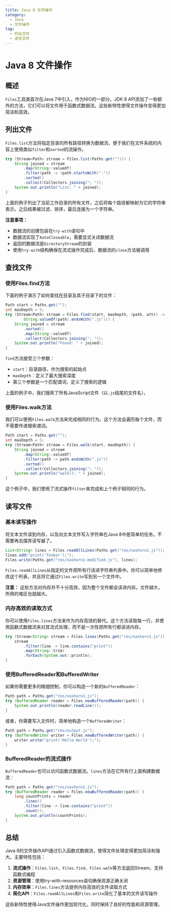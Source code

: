 ```yaml
---
title: Java 8 文件操作
category:
  - Java
  - 文件操作
tag:
  - 列出文件
  - 读写文件
---
```



# Java 8 文件操作

## 概述

`Files`工具类首次在Java 7中引入，作为NIO的一部分。JDK 8 API添加了一些额外的方法，它们可以将文件用于函数式数据流。这些新特性使得文件操作变得更加简洁和高效。

## 列出文件

`Files.list`方法将指定目录的所有路径转换为数据流，便于我们在文件系统的内容上使用类似`filter`和`sorted`的流操作。

```java
try (Stream<Path> stream = Files.list(Paths.get(""))) {
    String joined = stream
        .map(String::valueOf)
        .filter(path -> !path.startsWith("."))
        .sorted()
        .collect(Collectors.joining("; "));
    System.out.println("List: " + joined);
}
```

上面的例子列出了当前工作目录的所有文件，之后将每个路径都映射为它的字符串表示。之后结果被过滤、排序，最后连接为一个字符串。

**注意事项：**
- 数据流的创建包装在`try-with`语句中
- 数据流实现了`AutoCloseable`，需要显式关闭数据流
- 返回的数据流是`DirectoryStream`的封装
- 使用`try-with`结构确保在流式操作完成后，数据流的`close`方法被调用

## 查找文件

### 使用Files.find方法

下面的例子演示了如何查找在目录及其子目录下的文件：

```java
Path start = Paths.get("");
int maxDepth = 5;
try (Stream<Path> stream = Files.find(start, maxDepth, (path, attr) ->
        String.valueOf(path).endsWith(".js"))) {
    String joined = stream
        .sorted()
        .map(String::valueOf)
        .collect(Collectors.joining("; "));
    System.out.println("Found: " + joined);
}
```

`find`方法接受三个参数：
- `start`：目录路径，作为搜索的起始点
- `maxDepth`：定义了最大搜索深度
- 第三个参数是一个匹配谓词，定义了搜索的逻辑

上面的例子中，我们搜索了所有JavaScript文件（以`.js`结尾的文件名）。

### 使用Files.walk方法

我们可以使用`Files.walk`方法来完成相同的行为。这个方法会遍历每个文件，而不需要传递搜索谓词。

```java
Path start = Paths.get("");
int maxDepth = 5;
try (Stream<Path> stream = Files.walk(start, maxDepth)) {
    String joined = stream
        .map(String::valueOf)
        .filter(path -> path.endsWith(".js"))
        .sorted()
        .collect(Collectors.joining("; "));
    System.out.println("walk(): " + joined);
}
```

这个例子中，我们使用了流式操作`filter`来完成和上个例子相同的行为。

## 读写文件

### 基本读写操作

将文本文件读到内存，以及向文本文件写入字符串在Java 8中是简单的任务。不需要再去摆弄读写器了。

```java
List<String> lines = Files.readAllLines(Paths.get("res/nashorn1.js"));
lines.add("print('foobar');");
Files.write(Paths.get("res/nashorn1-modified.js"), lines);
```

`Files.readAllLines`从指定的文件把所有行读进字符串列表中。你可以简单地修改这个列表，并且将它通过`Files.write`写到另一个文件中。

**注意：** 这些方法对内存并不十分高效，因为整个文件都会读进内存。文件越大，所用的堆区也就越大。

### 内存高效的读取方式

你可以使用`Files.lines`方法来作为内存高效的替代。这个方法读取每一行，并使用函数式数据流来对其流式处理，而不是一次性把所有行都读进内存。

```java
try (Stream<String> stream = Files.lines(Paths.get("res/nashorn1.js"))) {
    stream
        .filter(line -> line.contains("print"))
        .map(String::trim)
        .forEach(System.out::println);
}
```

### 使用BufferedReader和BufferedWriter

如果你需要更多的精细控制，你可以构造一个新的`BufferedReader`：

```java
Path path = Paths.get("res/nashorn1.js");
try (BufferedReader reader = Files.newBufferedReader(path)) {
    System.out.println(reader.readLine());
}
```

或者，你需要写入文件时，简单地构造一个`BufferedWriter`：

```java
Path path = Paths.get("res/output.js");
try (BufferedWriter writer = Files.newBufferedWriter(path)) {
    writer.write("print('Hello World');");
}
```

### BufferedReader的流式操作

`BufferedReader`也可以访问函数式数据流。`lines`方法在它所有行上面构建数据流：

```java
Path path = Paths.get("res/nashorn1.js");
try (BufferedReader reader = Files.newBufferedReader(path)) {
    long countPrints = reader
        .lines()
        .filter(line -> line.contains("print"))
        .count();
    System.out.println(countPrints);
}
```

## 总结

Java 8的文件操作API通过引入函数式数据流，使得文件处理变得更加简洁和强大。主要特性包括：

1. **流式操作**：`Files.list`、`Files.find`、`Files.walk`等方法返回Stream，支持函数式编程
2. **资源管理**：使用try-with-resources语句确保资源正确关闭
3. **内存效率**：`Files.lines`方法提供内存高效的文件读取方式
4. **简化API**：`Files.readAllLines`和`Files.write`简化了基本的文件读写操作

这些新特性使得Java文件操作更加现代化，同时保持了良好的性能和资源管理。